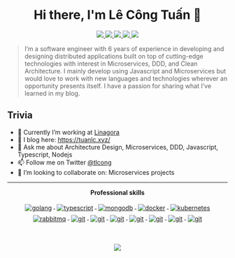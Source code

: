 <!--
### Hi there. 👋 
I'm Tuan. I'm a Javascript full stack software developer & a team leader [@Linagora](https://linagora.com/). I'm very interesting in the software architecture field and I expect to connect & learn more on this field (Message Broker, Distributed System, etc).

Check out my blog @ [Medium](https://congtuanle.medium.com/)

**tuanlc/tuanlc** is a ✨ _special_ ✨ repository because its `README.md` (this file) appears on your GitHub profile.

Here are some ideas to get you started:

- 🔭 I’m currently working on ...
- 🌱 I’m currently learning software architecture
- 👯 I’m looking to collaborate on ...
- 🤔 I’m looking for help with ...
- 💬 Ask me about ...
- 📫 How to reach me: tuancnttbk93@gmail.com
- 😄 Pronouns: ...
- ⚡ Fun fact: ...

-->

<h1 align="center">Hi there, I'm Lê Công Tuấn 👋</h1>

<p align="center"> 
 <a href="https://twitter.com/tlcong" alt="tuanlc's github stats">
   <img src="https://img.shields.io/badge/-@tuanlc-%231DA1F2?style=flat-square&logo=twitter&logoColor=ffffff" />
 </a>
 <a href="https://github.com/tuanlc" alt="tuanlc's github stats">
   <img src="https://img.shields.io/badge/-@tuanlc-%23181717?style=flat-square&logo=github" />
 </a>
 <a href="https://www.linkedin.com/in/tuan-le-cong-b41645139" alt="tuanlc's github stats">
   <img src="https://img.shields.io/badge/-tuanlc-blue?style=flat-square&logo=Linkedin&logoColor=white&link=https://www.linkedin.com/in/tuan-le-cong-b41645139" />
 </a>
 <a href="https://gitlab.com/tuanlc" alt="tuanlc's gitlab profile">
   <img src="https://img.shields.io/badge/-@tuanlc-330F63?style=flat-square&logo=gitlab&logoColor=white" />
 </a>
 <a href="https://www.goodreads.com/tuanlc" alt="tuanlc's gitlab profile">
   <img src="https://img.shields.io/badge/Goodreads-372213?style=flat-square&logo=goodreads&logoColor=white" />
 </a>
</p>


> I’m a software engineer with 6 years of experience in developing and designing distributed applications built on top of cutting-edge technologies with interest in Microservices, DDD, and Clean Architecture. I mainly develop using Javascript and Microservices but would love to work with new languages and technologies wherever an opportunity presents itself. I have a passion for sharing what I’ve learned in my blog.

## Trivia
- 🔭 Currently I’m working at [Linagora](https://linagora.com/en/)
- 📝 I blog here: https://tuanlc.xyz/
- 💬 Ask me about Architecture Design, Microservices, DDD, Javascript, Typescript, Nodejs
- 📫 Follow me on Twitter [@tlcong](https://twitter.com/tlcong)
- 👯 I’m looking to collaborate on: Microservices projects

---

<p align="center"> 
 <strong>
  Professional skills
  </strong>
</p>

<p align="center">
   <a href="https://go.dev/">
    <img src="https://www.vectorlogo.zone/logos/golang/golang-ar21.svg" alt="golang" style="vertical-align:top; margin:4px;">
  </a>
  <a href="">
    <img src="https://www.vectorlogo.zone/logos/typescriptlang/typescriptlang-ar21.svg" alt="typescript" style="vertical-align:top; margin:4px;">
  </a>
  <a href="https://www.mongodb.com/">
    <img src="https://www.vectorlogo.zone/logos/mongodb/mongodb-ar21.svg" alt="mongodb" style="vertical-align:top; margin:4px;">
  </a>
  <a href="https://hub.docker.com/">
    <img src="https://www.vectorlogo.zone/logos/docker/docker-ar21.svg" alt="docker" style="vertical-align:top; margin:4px">
  </a>
  <a href="https://kubernetes.io">
    <img src="https://www.vectorlogo.zone/logos/kubernetes/kubernetes-ar21.svg" alt="kubernetes" style="vertical-align:top; margin:4px">
  </a>
   <a href="https://www.rabbitmq.com">
    <img src="https://www.vectorlogo.zone/logos/rabbitmq/rabbitmq-ar21.svg" alt="rabbitmq" style="vertical-align:top; margin:4px">
  </a>
  <a href="#">
    <img src="https://www.vectorlogo.zone/logos/git-scm/git-scm-ar21.svg" alt="git" style="vertical-align:top; margin:4px">
  </a>
  <a href="#">
    <img src="https://www.vectorlogo.zone/logos/graphql/graphql-ar21.svg" alt="git" style="vertical-align:top; margin:4px">
  </a>
  <a href="#">
    <img src="https://www.vectorlogo.zone/logos/postgresql/postgresql-horizontal.svg" alt="git" style="vertical-align:top; margin:4px">
  </a>
  <a href="#">
    <img src="https://www.vectorlogo.zone/logos/elastic/elastic-ar21.svg" alt="git" style="vertical-align:top; margin:4px">
  </a>
   <a href="#">
    <img src="https://www.vectorlogo.zone/logos/opensource/opensource-ar21.svg" alt="git" style="vertical-align:top; margin:4px">
  </a>
 <a href="#">
    <img src="https://www.vectorlogo.zone/logos/vuejs/vuejs-ar21.svg" alt="git" style="vertical-align:top; margin:4px">
  </a>
 <a href="#">
    <img src="https://img.shields.io/badge/next.js-000000?style=for-the-badge&logo=nextdotjs&logoColor=white" alt="git" style="vertical-align:top; margin:4px">
  </a>
 
</p>
<br/>

<p align="center">
  <a href="#" alt="tuanlc's github stats"><img src="https://github-readme-stats.vercel.app/api?username=tuanlc" /></a>
</p>


